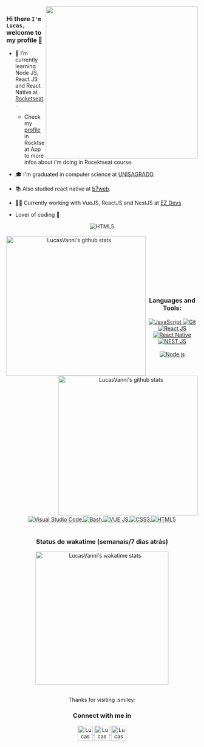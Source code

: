 <img align="right" width="400" src="https://media.giphy.com/media/qgQUggAC3Pfv687qPC/giphy.gif" />

### Hi there `I'm Lucas,` welcome to my profile 👋

- :rocket: I’m currently learning Node JS, React JS and React Native at [Rocketseat](https://rocketseat.com.br).
    - Check my [profile](https://app.rocketseat.com.br/me/lucas-vanni) in Rocktseat App to more infos about i'm doing in Rocektseat course. 
- :mortar_board: I'm graduated in computer science at [UNISAGRADO](https://unisagrado.edu.br).
- :books: Also studied react native at [b7web](https://b7web.com.br).
- :man_technologist: Currently working with VueJS, ReactJS and NestJS at [EZ Devs](https://github.com/ezDevs)

- Lover of coding :exploding_head:


<div align="center" >
    <img align="center" alt="HTML5" src="https://github.com/LucasVanni/LucasVanni/blob/output/github-contribution-grid-snake.svg" /> 
    <br />
    <br />
    <img align="left"  width="367" src="https://github-readme-stats.vercel.app/api/top-langs/?username=LucasVanni&layout=compact&theme=algolia" alt="LucasVanni's github stats" />
    <img align="right"  width="367" src="https://github-readme-stats.vercel.app/api?username=LucasVanni&show_icons=true&theme=algolia&count_private=true" alt="LucasVanni's github stats" />
</div>
    
<br />
<br />
<br />
<br />
<br />
<br />
<br />
<br />

<div align="center">
   <h3>Languages and Tools:</h3>
    <div>
         <a href="https://developer.mozilla.org/pt-BR/docs/Web/JavaScript">
            <img align="center" alt="JavaScript" src="https://img.shields.io/badge/-Javascript-222222?style=for-the-badge&logoColor=ff0&logo=javascript" />
        </a>
        <a href="https://git-scm.com">
            <img align="center" alt="Git" src="https://img.shields.io/badge/-Git-F54D27?style=for-the-badge&logoColor=fff&logo=git" />
         </a>
         <a href="https://pt-br.reactjs.org">
            <img align="center" alt="React JS" src="https://img.shields.io/badge/-React-0499B0?style=for-the-badge&logoColor=fff&logo=react" />
        </a>
         <a href="https://reactnative.dev" >
            <img align="center" alt="React Native" src="https://img.shields.io/badge/-React_Native-0488B0?style=for-the-badge&logoColor=fff&logo=react" />
        </a>
        <a href="https://nestjs.com">
            <img align="center" alt="NEST JS" src="https://img.shields.io/badge/-NEST_JS-ccc?style=for-the-badge&logoColor=E0234E&logo=nestJS" />
        </a>  
    </div>
    <br/>
    <div>
        <a href="https://nodejs.org/en/">
            <img align="center" alt="Node.js" src="https://img.shields.io/badge/-Node_JS-018635?style=for-the-badge&logoColor=fff&logo=node.js" />
        </a>
        <a href="https://code.visualstudio.com">
            <img align="center" alt="Visual Studio Code" src="https://img.shields.io/badge/-VS_Code-0074C1?style=for-the-badge&logoColor=fff&logo=visual-studio-code" />
        </a>
        <a href="https://ohmyz.sh">
            <img align="center" alt="Bash" src="https://img.shields.io/badge/-Terminal-0277BD?style=for-the-badge&logoColor=fff&logo=powershell" />
        </a>
        <a href="https://vuejs.org">
            <img align="center" alt="VUE JS" src="https://img.shields.io/badge/-Vue_JS-31475E?style=for-the-badge&logoColor=3FB984&logo=vue.js" />
        </a>
        <a href="https://www.w3.org/Style/CSS/Overview.en.html">
            <img align="center" alt="CSS3" src="https://img.shields.io/badge/-CSS3-57A7E4?style=for-the-badge&logoColor=fff&logo=css3" />
        </a>
        <a href="https://developer.mozilla.org/pt-BR/docs/Web/HTML/HTML5"> 
            <img align="center" alt="HTML5" src="https://img.shields.io/badge/-HTML5-E54C21?style=for-the-badge&logoColor=fff&logo=html5" /> 
        </a>
    </div>
 </div>
 
<br/>

<div align="center">
    <h3>Status do wakatime (semanais/7 dias atrás)</h3>
    <img  width="350" src="https://github-readme-stats.vercel.app/api/wakatime?username=lucasvanni&show_icons=true&theme=algolia" alt="LucasVanni's wakatime stats" />
</div>
 
 <br/>
 
<div>
    <div align="center" >
        <p>Thanks for visiting :smiley:</>
    </div>

<div align="center">
    <h3 align="center">Connect with me in</h3>
    <a href="https://www.linkedin.com/in/lucas-vanni/">
        <img align="center" alt="Lucas Vanni | LinkedIn"  width="40px" src="https://github.com/LucasVanni/LucasVanni/blob/master/imgs/linkedin.png" />
    </a>
    <a  href="https://github.com/LucasVanni">
        <img align="center" alt="Lucas Vanni | Github" width="40px"  src="https://github.com/LucasVanni/LucasVanni/blob/master/imgs/github.png" />
    </a>
    <a href="mailto:lucas.vanni@hotmail.com">
        <img align="center" alt="Lucas Vanni | E-mail" width="40px"  src="https://github.com/LucasVanni/LucasVanni/blob/master/imgs/outlook.png" />
    </a>
</div>
